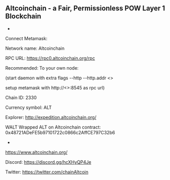 ## Altcoinchain - a Fair, Permissionless POW Layer 1 Blockchain

-

Connect Metamask:

Network name: Altcoinchain

RPC URL: https://rpc0.altcoinchain.org/rpc

Recommended: To your own node: 

(start daemon with extra flags --http --http.addr <<your external ip>>
  
  setup metamask with http://<<your external ip>>:8545 as rpc url)

Chain ID: 2330
  
Currency symbol: ALT

Explorer: http://expedition.altcoinchain.org/

WALT Wrapped ALT on Altcoinchain contract:  0x48721ADeFE5b97101722c0866c2AffCE797C32b6
  
-
  
https://www.altcoinchain.org/
  
Discord: https://discord.gg/hcXHyQP4Je
  
Twitter: https://twitter.com/chainAltcoin

<!--

**Here are some ideas to get you started:**

🙋‍♀️ A short introduction - what is your organization all about?
🌈 Contribution guidelines - how can the community get involved?
👩‍💻 Useful resources - where can the community find your docs? Is there anything else the community should know?
🍿 Fun facts - what does your team eat for breakfast?
🧙 Remember, you can do mighty things with the power of [Markdown](https://docs.github.com/github/writing-on-github/getting-started-with-writing-and-formatting-on-github/basic-writing-and-formatting-syntax)
-->
 
